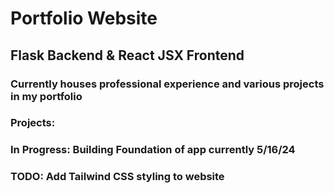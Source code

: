 # Portfolio Website
## Flask Backend & React JSX Frontend
### Currently houses professional experience and various projects in my portfolio
### Projects: 
### In Progress: Building Foundation of app currently 5/16/24
### TODO: Add Tailwind CSS styling to website
